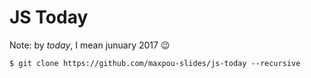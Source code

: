 # JS Today

Note: by *today*, I mean junuary 2017 :wink:

```
$ git clone https://github.com/maxpou-slides/js-today --recursive
```
